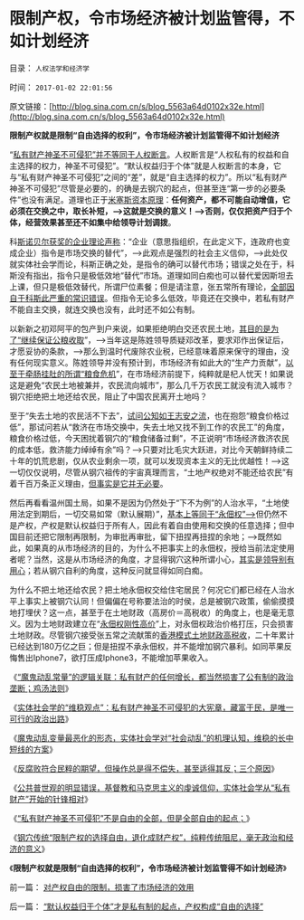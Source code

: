 # 限制产权，令市场经济被计划监管得，不如计划经济

目录： `人权法学和经济学` 

时间： `2017-01-02 22:01:56` 

原文链接：[http://blog.sina.com.cn/s/blog_5563a64d0102x32e.html](http://blog.sina.com.cn/s/blog_5563a64d0102x32e.html)

**限制产权就是限制“自由选择的权利”，令市场经济被计划监管得不如计划经济**

“[私有财产神圣不可侵犯”并不等同于人权断言](../../../2013/6/12/“私有财产神圣不可侵犯”将是统治者和私有者的共识.md)。人权断言是“人权私有的权益和自主选择的权力，神圣不可侵犯”。“默认权益归于个体”就是人权断言的本身，它与“私有财产神圣不可侵犯”之间的“差”，就是“自主选择的权力”。所以“私有财产神圣不可侵犯”尽管是必要的，的确是去钢穴的起点，但甚至连“第一步的必要条件”也没有满足。道理也正于[米塞斯资本原理](../../../2016/2/4/《资本论》的错误观念：将企业当成“资本采邑”.md)：**任何资产，都不可能自动增值，它必须在交换之中，取长补短，——>这就是交换的意义！——>否则，仅仅把资产归于个体，经营效果甚至还不如集中给领导计划调拨**。

科[斯诺贝尔获奖的企业理论声称](../../../2011/12/9/新制度学派混淆了人权与产权，Dc诺斯理解了科斯的错误.md)：“企业（意思指组织，在此定义下，连政府也变成企业）指令是市场交换的替代”，——>此观点是强烈的社会主义信仰，——>此处仅就实体社会学而论，科斯正确之处，是指令的确可以替代市场；错误之处在于，科斯没有指出，指令只是极低效地“替代”市场。道理如同白痴也可以替代爱因斯坦去上课，但只是极低效替代，所谓尸位素餐；但是请注意，张五常所有理论，[全部因自于科斯此严重的常识错误](../../../2011/11/5/科斯诺奖（交易成本－企业边界）理论是错误的.md)。但指令无论多么低效，毕竟还在交换中，若私有财产不能自主交换，就连交换也没有，此时还不如公有制。

以新新之初邓阿平的包产到户来说，如果拒绝明白交还农民土地，[其目的是为了“继续保证公粮收取](../../../2009/1/17/红线危害中国粮食安全：保耕地不如保土壤.md)”，——>当年这是陈姓领导质疑邓改革，要求邓作出保证后，才愿妥协的条款，——>那么到温时代废除农业税，已经意味着原来保守的理由，没有任何现实意义。陈姓领导并没有预计到，市场经济有如此大的“生产力贡献”，[以至于牵肠挂肚的所谓“粮食危机](../../../2009/1/8/中国粮食安全与耕地红线毫无关系.md)”，在市场经济前提下，纯粹就是杞人忧天！如果说这是避免“农民土地被兼并，农民流向城市”，那么几千万农民工就没有流入城市？钢穴拒绝把土地还给农民，阻止了中国农民离开土地吗？

至于“失去土地的农民活不下去”，[试问公知如王志安之流](../../../2016/10/21/自测：当你对社会不满时，下意识往那个方向“出问题”？.md)，也在抱怨“粮食价格过低”，那试问若从“救济在市场交换中，失去土地又找不到工作的农民工”的角度，粮食价格过低，今天困扰着钢穴的“粮食储备过剩”，不正说明“市场经济救济农民的成本低，救济能力绰绰有余”吗？——>只要对比毛灾大跃进，对比今天朝鲜持续二十年的饥荒悲剧，仅从农业剩余一项，就可以发现资本主义的无比优越性！——>这一切仅仅说明，尽管从钢穴祖传的宇宙真理而言，“土地产权绝对不能还给农民”有着千百万条正义理由，[但事实是它并无必要](http://blog.sina.com.cn/s/blog_49a3971d0100fepm.html)。

然后再看看温州国土局，如果不是因为仍然处于“下不为例”的人治水平，“土地使用法定到期后，一切交易如常（默认展期）”，[基本上等同于“永佃权”——>](../../../2014/5/7/(土地财政=高房价)中的长子继承权和永佃权emphyteusis；.md)但仍然不是产权，产权是默认权益归于所有人，因此有着自由使用和交换的任意选择；但中国目前还把它限制再限制，为审批再审批，留下扭捏再扭捏的余地；——>既然如此，如果真的从市场经济的目的，为什么不把事实上的永佃权，授给当前法定使用者呢？当然，这是从市场经济的角度，才显得钢穴这种所谓小心，[其实是领导别有用心](../../../2009/8/1/特权二八定律，特权总令社会负担最大化.md)；若从钢穴自利的角度，这种反问就显得如同白痴。

为什么不把土地还给农民？把土地永佃权交给住宅居民？何况它们都已经在人治水平上事实上被钢穴认同！但偏偏在号称要法治的时侯，总是被钢穴政策，偷偷摸摸地打埋伏？这一点，甚至于在土地财政（高房价＝高税收）的角度上，也是毫无意义。因为土地财政建立在“[永佃权刚性高价](../../../2014/5/8/监管价格效应，被消委会和《消费者保护法》伤害的消费者.md)”上，对永佃权政治价格打压，只会损害土地财政。尽管钢穴接受张五常之流献策的[香港模式土地财政高税收](../../../2008/11/28/从房价成本结构看经济危机有多致命.md)，二十年累计已经达到180万亿之巨；但是扭捏不承永佃权，并不能增加钢穴暴利。如同苹果反悔售出Iphone7，欲打压成Iphone3，不能增加苹果收入。

《[“魔鬼动乱常量”的逻辑关联：私有财产的任何增长，都当然损害了公有制的政治垄断；鸡汤法则](../../../2016/12/24/鸡汤法则和“魔鬼动乱常量”的逻辑关联.md)》

《[实体社会学的“维稳观点”：私有财产神圣不可侵犯的大宪章，藏富于民，是唯一可行的政治出路](../../../2016/12/25/实体社会学与普世价值（传统观念），观点截然相反；.md)》

《[魔鬼动乱变量最恶化的形态，实体社会学对“社会动乱”的机理认知，维稳的长中短线的方案](../../../2016/12/27/实体社会学对“社会动乱”维稳的长中短线的方案.md)》

《[反腐败符合民粹的期望，但操作总是得不偿失，甚至适得其反；三个原因](../../../2016/12/28/反腐败符合传统，但政治操作总是得不偿失，甚至适得其反；.md)》

《[公共普世观的明显错误，基督教和马克思主义的虔诚信仰，实体社会学从“私有财产”开始的针锋相对](../../../2016/12/30/公共普世观的明显错误，基督教和马克思主义的虔诚信仰；.md)》

《[“私有财产神圣不可侵犯”不是自由的全部，但是全部自由的起点；](../../../2016/12/31/“私有财产神圣不可侵犯”不是自由的全部，但是全部自由的起点；.md)》

《[钢穴传统“限制产权的选择自由，退化成财产权”，纯粹传统阻尼，毫无政治和经济的意义](../../../2017/1/1/“默认权益归于个体”才是私有制的起点，产权构成“自由的选择”.md)》

《**限制产权就是限制“自由选择的权利”，令市场经济被计划监管得不如计划经济**》

前一篇： [对产权自由的限制，损害了市场经济的效用](../../../2017/1/3/对产权自由的限制，损害了市场经济的效用.md)

后一篇： [“默认权益归于个体”才是私有制的起点，产权构成“自由的选择”](../../../2017/1/1/“默认权益归于个体”才是私有制的起点，产权构成“自由的选择”.md)

